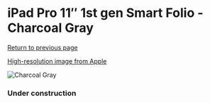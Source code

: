 # iPad Pro 11″ 1st gen Smart Folio - Charcoal Gray

[Return to previous page](/ipad_pro2)

[High-resolution image from Apple](https://store.storeimages.cdn-apple.com/8756/as-images.apple.com/is/MRX72?wid=4500&hei=4500&fmt=png)

<div style="width: 384px"><img src="/everyphone/MRX72.png" alt="Charcoal Gray"></div>

### Under construction
